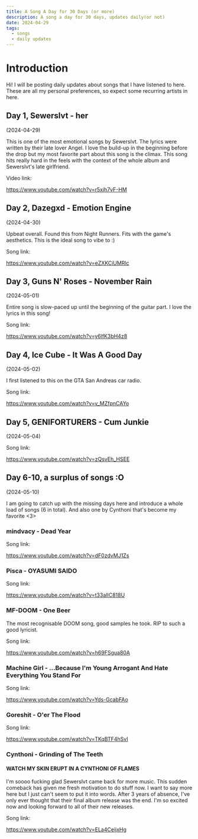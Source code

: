 ```yaml
---
title: A Song A Day for 30 Days (or more)
description: A song a day for 30 days, updates daily(or not)
date: 2024-04-29
tags:
  - songs
  - daily updates
---
```

# Introduction
Hi! I will be posting daily updates about songs that I have listened to here. These are all my personal preferences, so expect some recurring artists in here.
## Day 1, Sewerslvt - her

(2024-04-29)

This is one of the most emotional songs by Sewerslvt. The lyrics were written by their late lover Angel. I love the build-up in the beginning before the drop but my most favorite part about this song is the climax. This song hits really hard in the feels with the context of the whole album and Sewerslvt's late girlfriend.

Video link:

https://www.youtube.com/watch?v=r5xjh7vF-HM

## Day 2, Dazegxd - Emotion Engine

(2024-04-30)

Upbeat overall. Found this from Night Runners. Fits with the game's aesthetics. This is the ideal song to vibe to :)

Song link:

https://www.youtube.com/watch?v=eZXKCiUMRlc

## Day 3, Guns N' Roses - November Rain

(2024-05-01)

Entire song is slow-paced up until the beginning of the guitar part. I love the lyrics in this song!

Song link:

https://www.youtube.com/watch?v=y6lfK3bH4z8

## Day 4, Ice Cube - It Was A Good Day

(2024-05-02)

I first listened to this on the GTA San Andreas car radio.

Song link:

https://www.youtube.com/watch?v=v_MZfpnCAYo

## Day 5, GENIFORTURERS - Cum Junkie

(2024-05-04)

Song link:

https://www.youtube.com/watch?v=zQsvEh_HSEE

## Day 6-10, a surplus of songs :O

(2024-05-10)

I am going to catch up with the missing days here and introduce a whole load of songs (6 in total). And also one by Cynthoni that's become my favorite <3>

### mindvacy - Dead Year

Song link:

https://www.youtube.com/watch?v=dF0zdvMJ1Zs

### Pisca - OYASUMI SAIDO

Song link:

https://www.youtube.com/watch?v=t33aIlC818U

### MF-DOOM - One Beer

The most recognisable DOOM song, good samples he took. RIP to such a good lyricist.

Song link:

https://www.youtube.com/watch?v=h69FSgua80A

### Machine Girl - ...Because I'm Young Arrogant And Hate Everything You Stand For

Song link:

https://www.youtube.com/watch?v=Yds-GcabFAo

### Goreshit - O'er The Flood

Song link:

https://www.youtube.com/watch?v=TKqBTF4hSvI

### Cynthoni - Grinding of The Teeth

#### WATCH MY SKIN ERUPT IN A CYNTHONI OF FLAMES

I'm soooo fucking glad Sewerslvt came back for more music. This sudden comeback has given me fresh motivation to do stuff now. I want to say more here but I just can't seem to put it into words. After 3 years of absence, I've only ever thought that their final album release was the end. I'm so excited now and looking forward to all of their new releases.

Song link:

https://www.youtube.com/watch?v=ELa4CeijxHg